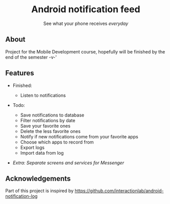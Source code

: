 <div align='center'>
    <h1><b> Android notification feed </b></h1>
    <!-- <img src='' width='250' height='250' /> -->
    <p> See what your phone receives <i>everyday</i> </p>

</div>

## **About**

Project for the Mobile Development course, hopefully will be finished by the end of the semester
-v-'

[//]: # (## **INSTALLATION**)

## **Features**

- Finished:
    - Listen to notifications

- Todo:
    - Save notifications to database
    - Filter notifications by date
    - Save your favorite ones
    - Delete the less favorite ones
    - Notify if new notifications come from your favorite apps
    - Choose which apps to record from
    - Export logs
    - Import data from log

- _Extra: Separate screens and services for Messenger_

## **Acknowledgements**

Part of this project is inspired by https://github.com/interactionlab/android-notification-log


[//]: # (## **LICENSE**)

